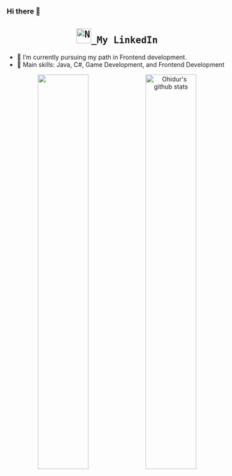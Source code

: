### Hi there 👋 
<h2 align="center">
  <samp>
  <a href="https://www.linkedin.com/in/nouf-alsalem-a3b041155/">
  <img  alt="Nouf's Linkdein" width="34px" src="https://blog.waalaxy.com/wp-content/uploads/2021/01/index.png" /> </a> My LinkedIn
</h2>

- 🌱 I’m currently pursuing my path in Frontend development.
- 🤩 Main skills: Java, C#, Game Development, and Frontend Development
  
<p align="center">
  <img width="48%"  align="center" src="https://github-readme-stats.vercel.app/api/top-langs/?username=noufalsalem&theme=vue-dark&hide_langs_below=1&layout=compact" />
  <img width="48%"  align="center" src="https://github-readme-stats.vercel.app/api?username=noufalsalem&show_icons=true&theme=vue-dark&line_height=31" alt="Ohidur's github stats"/>
</p>
